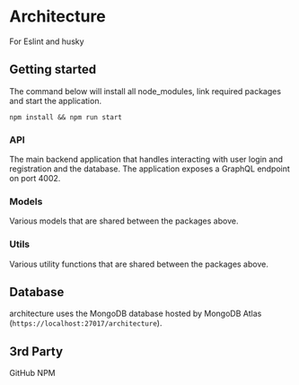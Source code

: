 # Architecture
For Eslint and husky
## Getting started

The command below will install all node_modules, link required packages and start the application.

`npm install && npm run start`

### API
The main backend application that handles interacting with user login and registration and the database. The application exposes a GraphQL endpoint on port 4002.

### Models
Various models that are shared between the packages above.

### Utils
Various utility functions that are shared between the packages above.
## Database
architecture uses the MongoDB database hosted by MongoDB Atlas (`https://localhost:27017/architecture`).

## 3rd Party 
GitHub
NPM

